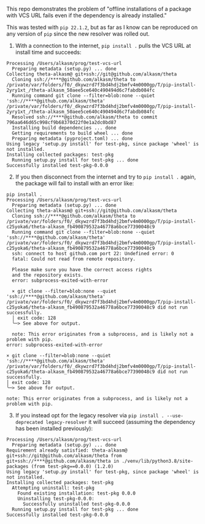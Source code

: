 This repo demonstrates the problem of "offline installations of a package with VCS URL fails even if the dependency is already installed."

This was tested with `pip 22.1.2`, but as far as I know can be reproduced on any version of `pip` since the new resolver was rolled out.

1. With a connection to the internet, `pip install .` pulls the VCS URL at install time and succeeds:
```
Processing /Users/alkasm/prog/test-vcs-url
  Preparing metadata (setup.py) ... done
Collecting theta-alkasm@ git+ssh://git@github.com/alkasm/theta
  Cloning ssh://****@github.com/alkasm/theta to /private/var/folders/f0/_dkywzrd7f3bd4hdj2bmfv4m0000gp/T/pip-install-2yry1xt_/theta-alkasm_50aee5ce640c490494d6c7fabdb084fc
  Running command git clone --filter=blob:none --quiet 'ssh://****@github.com/alkasm/theta' /private/var/folders/f0/_dkywzrd7f3bd4hdj2bmfv4m0000gp/T/pip-install-2yry1xt_/theta-alkasm_50aee5ce640c490494d6c7fabdb084fc
  Resolved ssh://****@github.com/alkasm/theta to commit 796aa646d65c998cf9b68370d22f0e1a2dc0bd87
  Installing build dependencies ... done
  Getting requirements to build wheel ... done
  Preparing metadata (pyproject.toml) ... done
Using legacy 'setup.py install' for test-pkg, since package 'wheel' is not installed.
Installing collected packages: test-pkg
  Running setup.py install for test-pkg ... done
Successfully installed test-pkg-0.0.0
```
2. If you then disconnect from the internet and try to `pip install .` again, the package will fail to install with an error like:
```
pip install .
Processing /Users/alkasm/prog/test-vcs-url
  Preparing metadata (setup.py) ... done
Collecting theta-alkasm@ git+ssh://git@github.com/alkasm/theta
  Cloning ssh://****@github.com/alkasm/theta to /private/var/folders/f0/_dkywzrd7f3bd4hdj2bmfv4m0000gp/T/pip-install-c25yoka6/theta-alkasm_fb490879532a46778a6bce77390048c9
  Running command git clone --filter=blob:none --quiet 'ssh://****@github.com/alkasm/theta' /private/var/folders/f0/_dkywzrd7f3bd4hdj2bmfv4m0000gp/T/pip-install-c25yoka6/theta-alkasm_fb490879532a46778a6bce77390048c9
  ssh: connect to host github.com port 22: Undefined error: 0
  fatal: Could not read from remote repository.

  Please make sure you have the correct access rights
  and the repository exists.
  error: subprocess-exited-with-error

  × git clone --filter=blob:none --quiet 'ssh://****@github.com/alkasm/theta' /private/var/folders/f0/_dkywzrd7f3bd4hdj2bmfv4m0000gp/T/pip-install-c25yoka6/theta-alkasm_fb490879532a46778a6bce77390048c9 did not run successfully.
  │ exit code: 128
  ╰─> See above for output.

  note: This error originates from a subprocess, and is likely not a problem with pip.
error: subprocess-exited-with-error

× git clone --filter=blob:none --quiet 'ssh://****@github.com/alkasm/theta' /private/var/folders/f0/_dkywzrd7f3bd4hdj2bmfv4m0000gp/T/pip-install-c25yoka6/theta-alkasm_fb490879532a46778a6bce77390048c9 did not run successfully.
│ exit code: 128
╰─> See above for output.

note: This error originates from a subprocess, and is likely not a problem with pip.
```
3. If you instead opt for the legacy resolver via `pip install . --use-deprecated legacy-resolver` it will succeed (assuming the dependency has been installed previously):
```
Processing /Users/alkasm/prog/test-vcs-url
  Preparing metadata (setup.py) ... done
Requirement already satisfied: theta-alkasm@ git+ssh://git@github.com/alkasm/theta from git+ssh://****@github.com/alkasm/theta in ./venv/lib/python3.8/site-packages (from test-pkg==0.0.0) (1.2.0)
Using legacy 'setup.py install' for test-pkg, since package 'wheel' is not installed.
Installing collected packages: test-pkg
  Attempting uninstall: test-pkg
    Found existing installation: test-pkg 0.0.0
    Uninstalling test-pkg-0.0.0:
      Successfully uninstalled test-pkg-0.0.0
  Running setup.py install for test-pkg ... done
Successfully installed test-pkg-0.0.0
```
